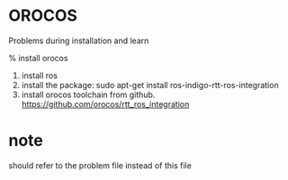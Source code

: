 # OROCOS
Problems during installation and learn

% install orocos
1. install ros
2. install the package: sudo apt-get install ros-indigo-rtt-ros-integration
3. install orocos toolchain from github. https://github.com/orocos/rtt_ros_integration

# note
should refer to the problem file instead of this file

